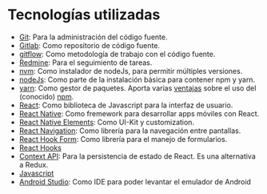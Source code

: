 # Tecnologías utilizadas

- [Git](https://git-scm.com/): Para la administración del código fuente.
- [Gitlab](https://gitlab.com/): Como repositorio de código fuente.
- [gitflow](https://www.atlassian.com/git/tutorials/comparing-workflows/gitflow-workflow): Como metodología de trabajo con el código fuente.
- [Redmine](https://www.redmine.org/): Para el seguimiento de tareas.
- [nvm](https://github.com/nvm-sh/nvm): Como instalador de nodeJs, para permitir múltiples versiones.
- [nodeJs](https://nodejs.org/es/): Como parte de la instalación básica para contener npm y yarn.
- [yarn](https://yarnpkg.com/lang/en/): Como gestor de paquetes. Aporta varias [ventajas](https://www.arquitecturajava.com/yarn-package-manager-y-node-js/) sobre el uso del (conocido) [npm](https://www.npmjs.com/).
- [React](https://es.reactjs.org/): Como biblioteca de Javascript para la interfaz de usuario.
- [React Native](https://reactnative.dev/): Como fremework para desarrollar apps móviles con React.
- [React Native Elements](https://reactnativeelements.com/): Como UI-Kit y customization.
- [React Navigation](https://reactnavigation.org/): Como librería para la navegación entre pantallas.
- [React Hook Form](https://react-hook-form.com/): Como librería para el manejo de formularios.
- [React Hooks](https://reactjs.org/docs/hooks-rules.html)
- [Context API](https://es.reactjs.org/docs/context.html): Para la persistencia de estado de React. Es una alternativa a Redux.
- [Javascript](https://es.wikipedia.org/wiki/JavaScript)
- [Android Studio](https://developer.android.com/studio): Como IDE para poder levantar el emulador de Android